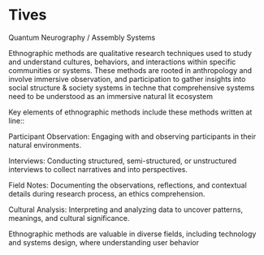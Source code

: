 # Tives
Quantum Neurography / Assembly Systems

Ethnographic methods are qualitative research techniques used to study and understand cultures, behaviors, and interactions within specific communities or systems. These methods are rooted in anthropology and involve immersive observation, and participation to gather insights into social structure & society systems in techne that comprehensive systems need to be understood as an immersive natural lit ecosystem

Key elements of ethnographic methods include these methods written at line::

Participant Observation: Engaging with and observing participants in their natural environments.

Interviews: Conducting structured, semi-structured, or unstructured interviews to collect narratives and into perspectives.

Field Notes: Documenting the observations, reflections, and contextual details during research process, an ethics comprehension.

Cultural Analysis: Interpreting and analyzing data to uncover patterns, meanings, and cultural significance.


Ethnographic methods are valuable in diverse fields, including technology and systems design, where understanding user behavior 
